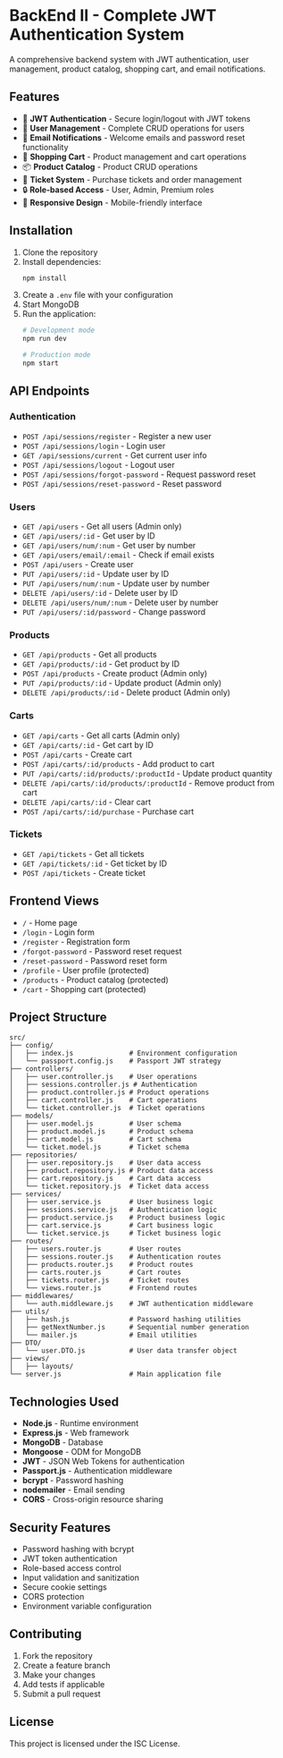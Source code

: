 # BackEnd II - Complete JWT Authentication System

A comprehensive backend system with JWT authentication, user management, product catalog, shopping cart, and email notifications.

## Features

- 🔐 **JWT Authentication** - Secure login/logout with JWT tokens
- 👥 **User Management** - Complete CRUD operations for users
- 📧 **Email Notifications** - Welcome emails and password reset functionality
- 🛒 **Shopping Cart** - Product management and cart operations
- 📦 **Product Catalog** - Product CRUD operations
- 🎫 **Ticket System** - Purchase tickets and order management
- 🔒 **Role-based Access** - User, Admin, Premium roles
- 📱 **Responsive Design** - Mobile-friendly interface

## Installation

1. Clone the repository
2. Install dependencies:
   ```bash
   npm install
   ```
3. Create a `.env` file with your configuration
4. Start MongoDB
5. Run the application:
   ```bash
   # Development mode
   npm run dev
   
   # Production mode
   npm start
   ```

## API Endpoints

### Authentication
- `POST /api/sessions/register` - Register a new user
- `POST /api/sessions/login` - Login user
- `GET /api/sessions/current` - Get current user info
- `POST /api/sessions/logout` - Logout user
- `POST /api/sessions/forgot-password` - Request password reset
- `POST /api/sessions/reset-password` - Reset password

### Users
- `GET /api/users` - Get all users (Admin only)
- `GET /api/users/:id` - Get user by ID
- `GET /api/users/num/:num` - Get user by number
- `GET /api/users/email/:email` - Check if email exists
- `POST /api/users` - Create user
- `PUT /api/users/:id` - Update user by ID
- `PUT /api/users/num/:num` - Update user by number
- `DELETE /api/users/:id` - Delete user by ID
- `DELETE /api/users/num/:num` - Delete user by number
- `PUT /api/users/:id/password` - Change password

### Products
- `GET /api/products` - Get all products
- `GET /api/products/:id` - Get product by ID
- `POST /api/products` - Create product (Admin only)
- `PUT /api/products/:id` - Update product (Admin only)
- `DELETE /api/products/:id` - Delete product (Admin only)

### Carts
- `GET /api/carts` - Get all carts (Admin only)
- `GET /api/carts/:id` - Get cart by ID
- `POST /api/carts` - Create cart
- `POST /api/carts/:id/products` - Add product to cart
- `PUT /api/carts/:id/products/:productId` - Update product quantity
- `DELETE /api/carts/:id/products/:productId` - Remove product from cart
- `DELETE /api/carts/:id` - Clear cart
- `POST /api/carts/:id/purchase` - Purchase cart

### Tickets
- `GET /api/tickets` - Get all tickets
- `GET /api/tickets/:id` - Get ticket by ID
- `POST /api/tickets` - Create ticket

## Frontend Views

- `/` - Home page
- `/login` - Login form
- `/register` - Registration form
- `/forgot-password` - Password reset request
- `/reset-password` - Password reset form
- `/profile` - User profile (protected)
- `/products` - Product catalog (protected)
- `/cart` - Shopping cart (protected)

## Project Structure

```
src/
├── config/
│   ├── index.js              # Environment configuration
│   └── passport.config.js    # Passport JWT strategy
├── controllers/
│   ├── user.controller.js    # User operations
│   ├── sessions.controller.js # Authentication
│   ├── product.controller.js # Product operations
│   ├── cart.controller.js    # Cart operations
│   └── ticket.controller.js  # Ticket operations
├── models/
│   ├── user.model.js         # User schema
│   ├── product.model.js      # Product schema
│   ├── cart.model.js         # Cart schema
│   └── ticket.model.js       # Ticket schema
├── repositories/
│   ├── user.repository.js    # User data access
│   ├── product.repository.js # Product data access
│   ├── cart.repository.js    # Cart data access
│   └── ticket.repository.js  # Ticket data access
├── services/
│   ├── user.service.js       # User business logic
│   ├── sessions.service.js   # Authentication logic
│   ├── product.service.js    # Product business logic
│   ├── cart.service.js       # Cart business logic
│   └── ticket.service.js     # Ticket business logic
├── routes/
│   ├── users.router.js       # User routes
│   ├── sessions.router.js    # Authentication routes
│   ├── products.router.js    # Product routes
│   ├── carts.router.js       # Cart routes
│   ├── tickets.router.js     # Ticket routes
│   └── views.router.js       # Frontend routes
├── middlewares/
│   └── auth.middleware.js    # JWT authentication middleware
├── utils/
│   ├── hash.js               # Password hashing utilities
│   ├── getNextNumber.js      # Sequential number generation
│   └── mailer.js             # Email utilities
├── DTO/
│   └── user.DTO.js           # User data transfer object
├── views/
│   ├── layouts/
└── server.js                 # Main application file
```

## Technologies Used

- **Node.js** - Runtime environment
- **Express.js** - Web framework
- **MongoDB** - Database
- **Mongoose** - ODM for MongoDB
- **JWT** - JSON Web Tokens for authentication
- **Passport.js** - Authentication middleware
- **bcrypt** - Password hashing
- **nodemailer** - Email sending
- **CORS** - Cross-origin resource sharing

## Security Features

- Password hashing with bcrypt
- JWT token authentication
- Role-based access control
- Input validation and sanitization
- Secure cookie settings
- CORS protection
- Environment variable configuration

## Contributing

1. Fork the repository
2. Create a feature branch
3. Make your changes
4. Add tests if applicable
5. Submit a pull request

## License

This project is licensed under the ISC License. 